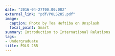 ```yaml
---
date: "2016-04-27T00:00:00Z"
external_link: "pdf/POLS285.pdf"
image:
  caption: Photo by Toa Heftiba on Unsplash
  focal_point: Smart
summary: Introduction to International Relations
tags:
- Undergraduate
title: POLS 285
---
```

